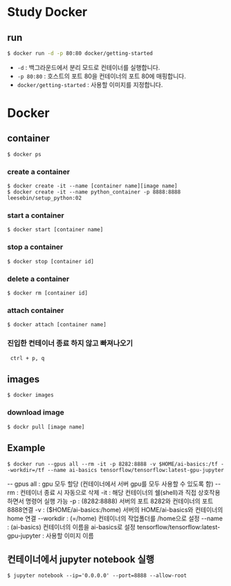 # Study Docker

## run
```bash
$ docker run -d -p 80:80 docker/getting-started
```

- `-d` : 백그라운드에서 분리 모드로 컨테이너를 실행합니다.
- `-p 80:80` : 호스트의 포트 80을 컨테이너의 포트 80에 매핑합니다.
- `docker/getting-started` : 사용할 이미지를 지정합니다. 


# Docker

## container
```ssh
$ docker ps
```

### create a container
```ssh
$ docker create -it --name [container name][image name]
$ docker create -it --name python_container -p 8888:8888 leesebin/setup_python:02
```

### start a container
```ssh
$ docker start [container name]
```

### stop a container
```ssh
$ docker stop [container id]
```

### delete a container
```ssh
$ docker rm [container id]
```

### attach container 
```ssh
$ docker attach [container name]
```

### 진입한 컨테이너 종료 하지 않고 빠져나오기
```ssh
 ctrl + p, q
```

## images
```ssh
$ docker images
```

### download image
```ssh
$ dockr pull [image name]
```


## Example
```ssh
$ docker run --gpus all --rm -it -p 8282:8888 -v $HOME/ai-basics:/tf --workdir=/tf --name ai-basics tensorflow/tensorflow:latest-gpu-jupyter
```

-- gpus all : gpu 모두 할당 (컨테이너에서 서버 gpu를 모두 사용할 수 있도록 함)
-- rm : 컨테이너 종료 시 자동으로 삭제
-it : 해당 컨테이너의 쉘(shell)과 직접 상호작용 하면서 명령어 실행 가능
-p : (8282:8888) 서버의 포트 8282와 컨테이너의 포트 8888연결
-v : ($HOME/ai-basics:/home) 서버의 HOME/ai-basics와 컨테이너의 home 연결
--workdir : (=/home) 컨테이너의 작업폴더를 /home으로 설정
--name : (ai-basics) 컨테이너의 이름을 ai-basics로 설정
tensorflow/tensorflow:latest-gpu-jupyter : 사용할 이미지 이름


## 컨테이너에서 jupyter notebook 실행
```ssh
$ jupyter notebook --ip='0.0.0.0' --port=8888 --allow-root
```
